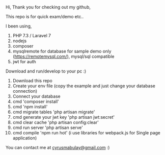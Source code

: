  Hi, Thank you for checking out my github, 

This repo is for quick exam/demo etc.. 

I been using, 
1. PHP 7.3 / Laravel 7
2. nodejs
3. composer
4. mysqlremote for database for sample demo only (https://remotemysql.com/), mysql/sql compatible
5. jwt for auth



Download and run/develop to your pc :) 
1. Download this repo  
2. Create your env file (copy the example and just change your database connection)
3. Connect your database
4. cmd 'composer install'
5. cmd 'npm install'
6. cmd migrate tables 'php artisan migrate'
7. cmd generate your jwt key 'php artisan jwt:secret'
8. cmd clear cache 'php artisan config:clear'
9. cmd run server 'php artisan serve'
10. cmd compile 'npm run hot' (i use libraries for webpack.js for Single page application)


You can contact me at cyrusmabulay@gmail.com :) 
